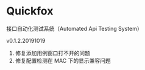# Quickfox
接口自动化测试系统（Automated Api Testing System）

v0.1.2.20191019
1. 修复添加用例窗口打不开的问题
2. 修复配置检测在 MAC 下的显示兼容问题
